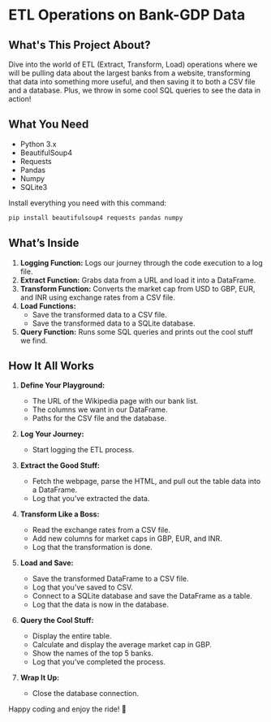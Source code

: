 # ETL Operations on Bank-GDP Data

## What's This Project About?
Dive into the world of ETL (Extract, Transform, Load) operations where we will be pulling data about the largest banks from a website, transforming that data into something more useful, and then saving it to both a CSV file and a database. Plus, we throw in some cool SQL queries to see the data in action!

## What You Need
- Python 3.x
- BeautifulSoup4
- Requests
- Pandas
- Numpy
- SQLite3

Install everything you need with this command:
```sh
pip install beautifulsoup4 requests pandas numpy
```

## What’s Inside
1. **Logging Function:** Logs our journey through the code execution to a log file.
2. **Extract Function:** Grabs data from a URL and load it into a DataFrame.
3. **Transform Function:** Converts the market cap from USD to GBP, EUR, and INR using exchange rates from a CSV file.
4. **Load Functions:** 
    - Save the transformed data to a CSV file.
    - Save the transformed data to a SQLite database.
5. **Query Function:** Runs some SQL queries and prints out the cool stuff we find.

## How It All Works
1. **Define Your Playground:**
    - The URL of the Wikipedia page with our bank list.
    - The columns we want in our DataFrame.
    - Paths for the CSV file and the database.

2. **Log Your Journey:**
    - Start logging the ETL process.

3. **Extract the Good Stuff:**
    - Fetch the webpage, parse the HTML, and pull out the table data into a DataFrame.
    - Log that you’ve extracted the data.

4. **Transform Like a Boss:**
    - Read the exchange rates from a CSV file.
    - Add new columns for market caps in GBP, EUR, and INR.
    - Log that the transformation is done.

5. **Load and Save:**
    - Save the transformed DataFrame to a CSV file.
    - Log that you’ve saved to CSV.
    - Connect to a SQLite database and save the DataFrame as a table.
    - Log that the data is now in the database.

6. **Query the Cool Stuff:**
    - Display the entire table.
    - Calculate and display the average market cap in GBP.
    - Show the names of the top 5 banks.
    - Log that you’ve completed the process.

7. **Wrap It Up:**
    - Close the database connection.

Happy coding and enjoy the ride! 🚀
